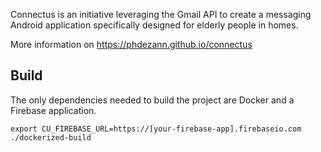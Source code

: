 Connectus is an initiative leveraging the Gmail API to create a messaging Android application specifically designed for elderly people in homes.

More information on https://phdezann.github.io/connectus

## Build

The only dependencies needed to build the project are Docker and a Firebase application.

    export CU_FIREBASE_URL=https://[your-firebase-app].firebaseio.com
    ./dockerized-build
